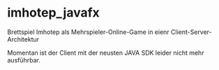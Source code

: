 # imhotep_javafx

Brettspiel Imhotep als Mehrspieler-Online-Game in eienr Client-Server-Architektur

Momentan ist der Client mit der neusten JAVA SDK leider nicht mehr ausführbar.  
